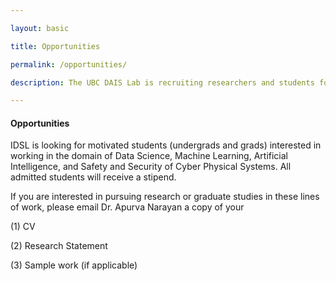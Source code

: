 ```yaml
---

layout: basic

title: Opportunities

permalink: /opportunities/

description: The UBC DAIS Lab is recruiting researchers and students for research projects in data analytics, machine learning and process control.

---
```


#### Opportunities 

IDSL is looking for motivated students (undergrads and grads) interested in working in the domain of Data Science, Machine Learning, Artificial Intelligence, and Safety and Security of Cyber Physical Systems. All admitted students will receive a stipend. 

If you are interested in pursuing research or graduate studies in these lines of work, please email Dr. Apurva Narayan a copy of your 

(1) CV

(2) Research Statement 

(3) Sample work (if applicable) 
